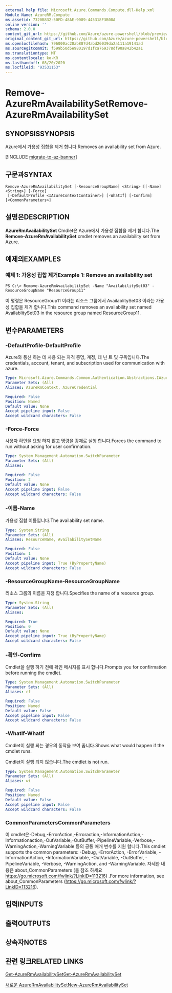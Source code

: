 ```yaml
---
external help file: Microsoft.Azure.Commands.Compute.dll-Help.xml
Module Name: AzureRM.Compute
ms.assetid: 7320B832-50FD-48AE-9089-445318F3B08A
online version: ''
schema: 2.0.0
content_git_url: https://github.com/Azure/azure-powershell/blob/preview/src/ResourceManager/Compute/Stack/Commands.Compute/help/Remove-AzureRmAvailabilitySet.md
original_content_git_url: https://github.com/Azure/azure-powershell/blob/preview/src/ResourceManager/Compute/Stack/Commands.Compute/help/Remove-AzureRmAvailabilitySet.md
ms.openlocfilehash: 796000ac20ab887d4abd26039da2a111a19141ad
ms.sourcegitcommit: f599b50d5e980197d1fca769378df90a842b42a1
ms.translationtype: MT
ms.contentlocale: ko-KR
ms.lasthandoff: 08/20/2020
ms.locfileid: "93531153"
---
```

# <span data-ttu-id="5f0ad-101">Remove-AzureRmAvailabilitySet</span><span class="sxs-lookup"><span data-stu-id="5f0ad-101">Remove-AzureRmAvailabilitySet</span></span>

## <span data-ttu-id="5f0ad-102">SYNOPSIS</span><span class="sxs-lookup"><span data-stu-id="5f0ad-102">SYNOPSIS</span></span>
<span data-ttu-id="5f0ad-103">Azure에서 가용성 집합을 제거 합니다.</span><span class="sxs-lookup"><span data-stu-id="5f0ad-103">Removes an availability set from Azure.</span></span>

[!INCLUDE [migrate-to-az-banner](../../includes/migrate-to-az-banner.md)]

## <span data-ttu-id="5f0ad-104">구문과</span><span class="sxs-lookup"><span data-stu-id="5f0ad-104">SYNTAX</span></span>

```
Remove-AzureRmAvailabilitySet [-ResourceGroupName] <String> [[-Name] <String>] [-Force]
 [-DefaultProfile <IAzureContextContainer>] [-WhatIf] [-Confirm] [<CommonParameters>]
```

## <span data-ttu-id="5f0ad-105">설명은</span><span class="sxs-lookup"><span data-stu-id="5f0ad-105">DESCRIPTION</span></span>
<span data-ttu-id="5f0ad-106">**AzureRmAvailabilitySet** Cmdlet은 Azure에서 가용성 집합을 제거 합니다.</span><span class="sxs-lookup"><span data-stu-id="5f0ad-106">The **Remove-AzureRmAvailabilitySet** cmdlet removes an availability set from Azure.</span></span>

## <span data-ttu-id="5f0ad-107">예제의</span><span class="sxs-lookup"><span data-stu-id="5f0ad-107">EXAMPLES</span></span>

### <span data-ttu-id="5f0ad-108">예제 1: 가용성 집합 제거</span><span class="sxs-lookup"><span data-stu-id="5f0ad-108">Example 1: Remove an availability set</span></span>
```
PS C:\> Remove-AzureRmAvailabilitySet -Name "AvailabilitySet03" -ResourceGroupName "ResourceGroup11"
```

<span data-ttu-id="5f0ad-109">이 명령은 ResourceGroup11 이라는 리소스 그룹에서 AvailablitySet03 이라는 가용성 집합을 제거 합니다.</span><span class="sxs-lookup"><span data-stu-id="5f0ad-109">This command removes an availability set named AvailablitySet03 in the resource group named ResourceGroup11.</span></span>

## <span data-ttu-id="5f0ad-110">변수</span><span class="sxs-lookup"><span data-stu-id="5f0ad-110">PARAMETERS</span></span>

### <span data-ttu-id="5f0ad-111">-DefaultProfile</span><span class="sxs-lookup"><span data-stu-id="5f0ad-111">-DefaultProfile</span></span>
<span data-ttu-id="5f0ad-112">Azure와 통신 하는 데 사용 되는 자격 증명, 계정, 테 넌 트 및 구독입니다.</span><span class="sxs-lookup"><span data-stu-id="5f0ad-112">The credentials, account, tenant, and subscription used for communication with azure.</span></span>

```yaml
Type: Microsoft.Azure.Commands.Common.Authentication.Abstractions.IAzureContextContainer
Parameter Sets: (All)
Aliases: AzureRmContext, AzureCredential

Required: False
Position: Named
Default value: None
Accept pipeline input: False
Accept wildcard characters: False
```

### <span data-ttu-id="5f0ad-113">-Force</span><span class="sxs-lookup"><span data-stu-id="5f0ad-113">-Force</span></span>
<span data-ttu-id="5f0ad-114">사용자 확인을 요청 하지 않고 명령을 강제로 실행 합니다.</span><span class="sxs-lookup"><span data-stu-id="5f0ad-114">Forces the command to run without asking for user confirmation.</span></span>

```yaml
Type: System.Management.Automation.SwitchParameter
Parameter Sets: (All)
Aliases: 

Required: False
Position: 2
Default value: None
Accept pipeline input: False
Accept wildcard characters: False
```

### <span data-ttu-id="5f0ad-115">-이름</span><span class="sxs-lookup"><span data-stu-id="5f0ad-115">-Name</span></span>
<span data-ttu-id="5f0ad-116">가용성 집합 이름입니다.</span><span class="sxs-lookup"><span data-stu-id="5f0ad-116">The availability set name.</span></span>

```yaml
Type: System.String
Parameter Sets: (All)
Aliases: ResourceName, AvailabilitySetName

Required: False
Position: 1
Default value: None
Accept pipeline input: True (ByPropertyName)
Accept wildcard characters: False
```

### <span data-ttu-id="5f0ad-117">-ResourceGroupName</span><span class="sxs-lookup"><span data-stu-id="5f0ad-117">-ResourceGroupName</span></span>
<span data-ttu-id="5f0ad-118">리소스 그룹의 이름을 지정 합니다.</span><span class="sxs-lookup"><span data-stu-id="5f0ad-118">Specifies the name of a resource group.</span></span>

```yaml
Type: System.String
Parameter Sets: (All)
Aliases: 

Required: True
Position: 0
Default value: None
Accept pipeline input: True (ByPropertyName)
Accept wildcard characters: False
```

### <span data-ttu-id="5f0ad-119">-확인</span><span class="sxs-lookup"><span data-stu-id="5f0ad-119">-Confirm</span></span>
<span data-ttu-id="5f0ad-120">Cmdlet을 실행 하기 전에 확인 메시지를 표시 합니다.</span><span class="sxs-lookup"><span data-stu-id="5f0ad-120">Prompts you for confirmation before running the cmdlet.</span></span>

```yaml
Type: System.Management.Automation.SwitchParameter
Parameter Sets: (All)
Aliases: cf

Required: False
Position: Named
Default value: False
Accept pipeline input: False
Accept wildcard characters: False
```

### <span data-ttu-id="5f0ad-121">-WhatIf</span><span class="sxs-lookup"><span data-stu-id="5f0ad-121">-WhatIf</span></span>
<span data-ttu-id="5f0ad-122">Cmdlet이 실행 되는 경우의 동작을 보여 줍니다.</span><span class="sxs-lookup"><span data-stu-id="5f0ad-122">Shows what would happen if the cmdlet runs.</span></span>

<span data-ttu-id="5f0ad-123">Cmdlet이 실행 되지 않습니다.</span><span class="sxs-lookup"><span data-stu-id="5f0ad-123">The cmdlet is not run.</span></span>

```yaml
Type: System.Management.Automation.SwitchParameter
Parameter Sets: (All)
Aliases: wi

Required: False
Position: Named
Default value: False
Accept pipeline input: False
Accept wildcard characters: False
```

### <span data-ttu-id="5f0ad-124">CommonParameters</span><span class="sxs-lookup"><span data-stu-id="5f0ad-124">CommonParameters</span></span>
<span data-ttu-id="5f0ad-125">이 cmdlet은-Debug,-ErrorAction,-Erroraction,-InformationAction,-Informationaction,-OutVariable,-OutBuffer,-PipelineVariable,-Verbose,-WarningAction,-WarningVariable 등의 공통 매개 변수를 지원 합니다.</span><span class="sxs-lookup"><span data-stu-id="5f0ad-125">This cmdlet supports the common parameters: -Debug, -ErrorAction, -ErrorVariable, -InformationAction, -InformationVariable, -OutVariable, -OutBuffer, -PipelineVariable, -Verbose, -WarningAction, and -WarningVariable.</span></span> <span data-ttu-id="5f0ad-126">자세한 내용은 about_CommonParameters (을 참조 하세요 https://go.microsoft.com/fwlink/?LinkID=113216) .</span><span class="sxs-lookup"><span data-stu-id="5f0ad-126">For more information, see about_CommonParameters (https://go.microsoft.com/fwlink/?LinkID=113216).</span></span>

## <span data-ttu-id="5f0ad-127">입력</span><span class="sxs-lookup"><span data-stu-id="5f0ad-127">INPUTS</span></span>

## <span data-ttu-id="5f0ad-128">출력</span><span class="sxs-lookup"><span data-stu-id="5f0ad-128">OUTPUTS</span></span>

## <span data-ttu-id="5f0ad-129">상속자</span><span class="sxs-lookup"><span data-stu-id="5f0ad-129">NOTES</span></span>

## <span data-ttu-id="5f0ad-130">관련 링크</span><span class="sxs-lookup"><span data-stu-id="5f0ad-130">RELATED LINKS</span></span>

[<span data-ttu-id="5f0ad-131">Get-AzureRmAvailabilitySet</span><span class="sxs-lookup"><span data-stu-id="5f0ad-131">Get-AzureRmAvailabilitySet</span></span>](./Get-AzureRmAvailabilitySet.md)

[<span data-ttu-id="5f0ad-132">새로운 AzureRmAvailabilitySet</span><span class="sxs-lookup"><span data-stu-id="5f0ad-132">New-AzureRmAvailabilitySet</span></span>](./New-AzureRmAvailabilitySet.md)


